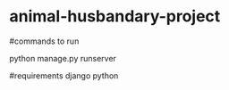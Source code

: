 # animal-husbandary-project

#commands to run

python manage.py runserver

#requirements
django python





